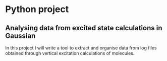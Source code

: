 # Python project
## Analysing data from excited state calculations in Gaussian

In this project I will write a tool to extract and organise data from log files obtained through vertical excitation calculations of molecules. 
